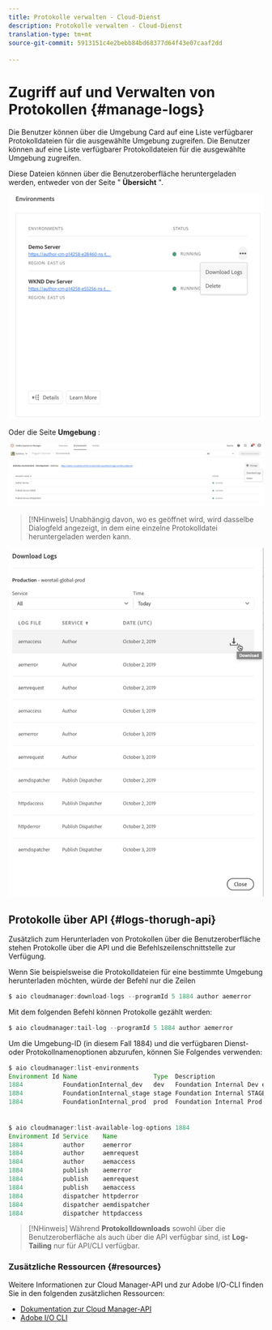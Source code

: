 ```yaml
---
title: Protokolle verwalten - Cloud-Dienst
description: Protokolle verwalten - Cloud-Dienst
translation-type: tm+mt
source-git-commit: 5913151c4e2bebb84bd68377d64f43e07caaf2dd

---
```



# Zugriff auf und Verwalten von Protokollen {#manage-logs}

Die Benutzer können über die Umgebung Card auf eine Liste verfügbarer Protokolldateien für die ausgewählte Umgebung zugreifen.  Die Benutzer können auf eine Liste verfügbarer Protokolldateien für die ausgewählte Umgebung zugreifen.

Diese Dateien können über die Benutzeroberfläche heruntergeladen werden, entweder von der Seite &quot; **Übersicht** &quot;.

![](assets/manage-logs1.png)

Oder die Seite **Umgebung** :

![](assets/manage-logs2.png)

>[!NHinweis]
>Unabhängig davon, wo es geöffnet wird, wird dasselbe Dialogfeld angezeigt, in dem eine einzelne Protokolldatei heruntergeladen werden kann.

![](assets/manage-logs3.png)


## Protokolle über API {#logs-thorugh-api}

Zusätzlich zum Herunterladen von Protokollen über die Benutzeroberfläche stehen Protokolle über die API und die Befehlszeilenschnittstelle zur Verfügung.

Wenn Sie beispielsweise die Protokolldateien für eine bestimmte Umgebung herunterladen möchten, würde der Befehl nur die Zeilen

```java
$ aio cloudmanager:download-logs --programId 5 1884 author aemerror
```

Mit dem folgenden Befehl können Protokolle gezählt werden:

```java
$ aio cloudmanager:tail-log --programId 5 1884 author aemerror
```

Um die Umgebung-ID (in diesem Fall 1884) und die verfügbaren Dienst- oder Protokollnamenoptionen abzurufen, können Sie Folgendes verwenden:

```java
$ aio cloudmanager:list-environments
Environment Id Name                     Type  Description                          
1884           FoundationInternal_dev   dev   Foundation Internal Dev environment  
1884           FoundationInternal_stage stage Foundation Internal STAGE environment
1884           FoundationInternal_prod  prod  Foundation Internal Prod environment
 
 
$ aio cloudmanager:list-available-log-options 1884
Environment Id Service    Name         
1884           author     aemerror     
1884           author     aemrequest   
1884           author     aemaccess    
1884           publish    aemerror     
1884           publish    aemrequest   
1884           publish    aemaccess    
1884           dispatcher httpderror   
1884           dispatcher aemdispatcher
1884           dispatcher httpdaccess
```

>[!NHinweis]
>Während **Protokolldownloads** sowohl über die Benutzeroberfläche als auch über die API verfügbar sind, ist **Log-Tailing** nur für API/CLI verfügbar.

### Zusätzliche Ressourcen {#resources}

Weitere Informationen zur Cloud Manager-API und zur Adobe I/O-CLI finden Sie in den folgenden zusätzlichen Ressourcen:

* [Dokumentation zur Cloud Manager-API](https://www.adobe.io/apis/experiencecloud/cloud-manager/docs.html)
* [Adobe I/O CLI](https://github.com/adobe/aio-cli-plugin-cloudmanager)
